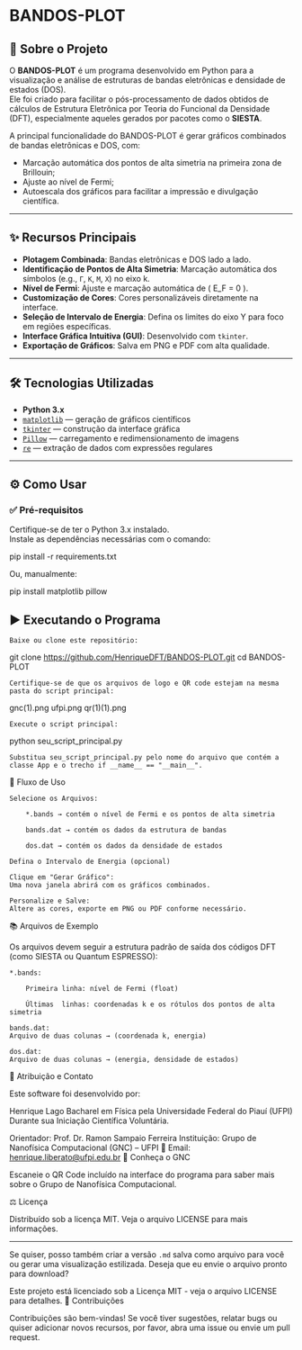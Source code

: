 # BANDOS-PLOT

## 🚀 Sobre o Projeto

O **BANDOS-PLOT** é um programa desenvolvido em Python para a visualização e análise de estruturas de bandas eletrônicas e densidade de estados (DOS).  
Ele foi criado para facilitar o pós-processamento de dados obtidos de cálculos de Estrutura Eletrônica por Teoria do Funcional da Densidade (DFT), especialmente aqueles gerados por pacotes como o **SIESTA**.

A principal funcionalidade do BANDOS-PLOT é gerar gráficos combinados de bandas eletrônicas e DOS, com:
- Marcação automática dos pontos de alta simetria na primeira zona de Brillouin;
- Ajuste ao nível de Fermi;
- Autoescala dos gráficos para facilitar a impressão e divulgação científica.

---

## ✨ Recursos Principais

- **Plotagem Combinada**: Bandas eletrônicas e DOS lado a lado.
- **Identificação de Pontos de Alta Simetria**: Marcação automática dos símbolos (e.g., `Γ`, `K`, `M`, `X`) no eixo k.
- **Nível de Fermi**: Ajuste e marcação automática de \( E_F = 0 \).
- **Customização de Cores**: Cores personalizáveis diretamente na interface.
- **Seleção de Intervalo de Energia**: Defina os limites do eixo Y para foco em regiões específicas.
- **Interface Gráfica Intuitiva (GUI)**: Desenvolvido com `tkinter`.
- **Exportação de Gráficos**: Salva em PNG e PDF com alta qualidade.

---

## 🛠️ Tecnologias Utilizadas

- **Python 3.x**
- [`matplotlib`](https://matplotlib.org/) — geração de gráficos científicos
- [`tkinter`](https://docs.python.org/3/library/tkinter.html) — construção da interface gráfica
- [`Pillow`](https://python-pillow.org/) — carregamento e redimensionamento de imagens
- [`re`](https://docs.python.org/3/library/re.html) — extração de dados com expressões regulares

---

## ⚙️ Como Usar

### ✅ Pré-requisitos

Certifique-se de ter o Python 3.x instalado.  
Instale as dependências necessárias com o comando:


pip install -r requirements.txt

Ou, manualmente:

pip install matplotlib pillow

## ▶️ Executando o Programa

    Baixe ou clone este repositório:

git clone https://github.com/HenriqueDFT/BANDOS-PLOT.git
cd BANDOS-PLOT

    Certifique-se de que os arquivos de logo e QR code estejam na mesma pasta do script principal:

gnc(1).png
ufpi.png
qr(1)(1).png

    Execute o script principal:

python seu_script_principal.py

    Substitua seu_script_principal.py pelo nome do arquivo que contém a classe App e o trecho if __name__ == "__main__".

🧭 Fluxo de Uso

    Selecione os Arquivos:

        *.bands → contém o nível de Fermi e os pontos de alta simetria

        bands.dat → contém os dados da estrutura de bandas

        dos.dat → contém os dados da densidade de estados

    Defina o Intervalo de Energia (opcional)

    Clique em "Gerar Gráfico":
    Uma nova janela abrirá com os gráficos combinados.

    Personalize e Salve:
    Altere as cores, exporte em PNG ou PDF conforme necessário.

📚 Arquivos de Exemplo

Os arquivos devem seguir a estrutura padrão de saída dos códigos DFT (como SIESTA ou Quantum ESPRESSO):

    *.bands:

        Primeira linha: nível de Fermi (float)

        Últimas  linhas: coordenadas k e os rótulos dos pontos de alta simetria

    bands.dat:
    Arquivo de duas colunas → (coordenada k, energia)

    dos.dat:
    Arquivo de duas colunas → (energia, densidade de estados)

📝 Atribuição e Contato

Este software foi desenvolvido por:

Henrique Lago
Bacharel em Física pela Universidade Federal do Piauí (UFPI)
Durante sua Iniciação Científica Voluntária.

Orientador: Prof. Dr. Ramon Sampaio Ferreira
Instituição: Grupo de Nanofísica Computacional (GNC) – UFPI
📧 Email: henrique.liberato@ufpi.edu.br
🔗 Conheça o GNC

Escaneie o QR Code incluído na interface do programa para saber mais sobre o Grupo de Nanofísica Computacional.





⚖️ Licença

Distribuído sob a licença MIT.
Veja o arquivo LICENSE para mais informações.


---

Se quiser, posso também criar a versão `.md` salva como arquivo para você ou gerar uma visualização estilizada. Deseja que eu envie o arquivo pronto para download?



Este projeto está licenciado sob a Licença MIT - veja o arquivo LICENSE para detalhes.
🤝 Contribuições

Contribuições são bem-vindas! Se você tiver sugestões, relatar bugs ou quiser adicionar novos recursos, por favor, abra uma issue ou envie um pull request.

```bash
